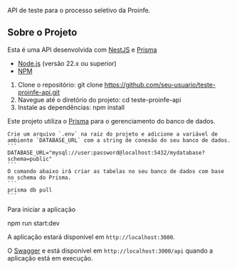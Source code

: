 API de teste para o processo seletivo da Proinfe.

## Sobre o Projeto

Esta é uma API desenvolvida com [NestJS](https://nestjs.com/) e [Prisma](https://www.prisma.io/)

- [Node.js](https://nodejs.org/en/) (versão 22.x ou superior)
- [NPM](https://www.npmjs.com/)

1. Clone o repositório:
   git clone https://github.com/seu-usuario/teste-proinfe-api.git
2. Navegue até o diretório do projeto:
   cd teste-proinfe-api
3. Instale as dependências:
   npm install

Este projeto utiliza o [Prisma](https://www.prisma.io/) para o gerenciamento do banco de dados.

    Crie um arquivo `.env` na raiz do projeto e adicione a variável de ambiente `DATABASE_URL` com a string de conexão do seu banco de dados.
    ```
    DATABASE_URL="mysql://user:password@localhost:5432/mydatabase?schema=public"
    ```
    O comando abaixo irá criar as tabelas no seu banco de dados com base no schema do Prisma.
    ```
    prisma db pull
    ```

Para iniciar a aplicação

npm run start:dev

A aplicação estará disponível em `http://localhost:3000`.

O [Swagger](https://swagger.io/) e está disponível em `http://localhost:3000/api` quando a aplicação está em execução.

